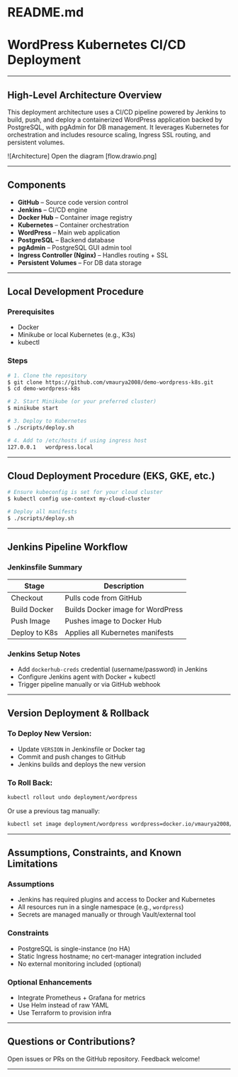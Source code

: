 # README.md

# WordPress Kubernetes CI/CD Deployment

---

## High-Level Architecture Overview

This deployment architecture uses a CI/CD pipeline powered by Jenkins to build, push, and deploy a containerized WordPress application backed by PostgreSQL, with pgAdmin for DB management. It leverages Kubernetes for orchestration and includes resource scaling, Ingress SSL routing, and persistent volumes.

![Architecture] Open the diagram [flow.drawio.png]

---

## Components
- **GitHub** – Source code version control
- **Jenkins** – CI/CD engine
- **Docker Hub** – Container image registry
- **Kubernetes** – Container orchestration
- **WordPress** – Main web application
- **PostgreSQL** – Backend database
- **pgAdmin** – PostgreSQL GUI admin tool
- **Ingress Controller (Nginx)** – Handles routing + SSL
- **Persistent Volumes** – For DB data storage

---

## Local Development Procedure

### Prerequisites
- Docker
- Minikube or local Kubernetes (e.g., K3s)
- kubectl

### Steps
```bash
# 1. Clone the repository
$ git clone https://github.com/vmaurya2008/demo-wordpress-k8s.git
$ cd demo-wordpress-k8s

# 2. Start Minikube (or your preferred cluster)
$ minikube start

# 3. Deploy to Kubernetes
$ ./scripts/deploy.sh

# 4. Add to /etc/hosts if using ingress host
127.0.0.1   wordpress.local
```

---

## Cloud Deployment Procedure (EKS, GKE, etc.)

```bash
# Ensure kubeconfig is set for your cloud cluster
$ kubectl config use-context my-cloud-cluster

# Deploy all manifests
$ ./scripts/deploy.sh
```

---

## Jenkins Pipeline Workflow

### Jenkinsfile Summary
| Stage            | Description                                               |
|------------------|-----------------------------------------------------------|
| Checkout         | Pulls code from GitHub                                    |
| Build Docker     | Builds Docker image for WordPress                         |
| Push Image       | Pushes image to Docker Hub                                |
| Deploy to K8s    | Applies all Kubernetes manifests                          |

### Jenkins Setup Notes
- Add `dockerhub-creds` credential (username/password) in Jenkins
- Configure Jenkins agent with Docker + kubectl
- Trigger pipeline manually or via GitHub webhook

---

## Version Deployment & Rollback

### To Deploy New Version:
- Update `VERSION` in Jenkinsfile or Docker tag
- Commit and push changes to GitHub
- Jenkins builds and deploys the new version

### To Roll Back:
```bash
kubectl rollout undo deployment/wordpress
```

Or use a previous tag manually:
```bash
kubectl set image deployment/wordpress wordpress=docker.io/vmaurya2008/wordpress:v1.0.0
```

---

## Assumptions, Constraints, and Known Limitations

### Assumptions
- Jenkins has required plugins and access to Docker and Kubernetes
- All resources run in a single namespace (e.g., `wordpress`)
- Secrets are managed manually or through Vault/external tool

### Constraints
- PostgreSQL is single-instance (no HA)
- Static Ingress hostname; no cert-manager integration included
- No external monitoring included (optional)

### Optional Enhancements
- Integrate Prometheus + Grafana for metrics
- Use Helm instead of raw YAML
- Use Terraform to provision infra

---

## Questions or Contributions?
Open issues or PRs on the GitHub repository. Feedback welcome!

---


